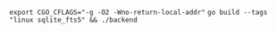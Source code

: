 ```export CGO_CFLAGS="-g -O2 -Wno-return-local-addr"```
```go build --tags "linux sqlite_fts5" && ./backend```